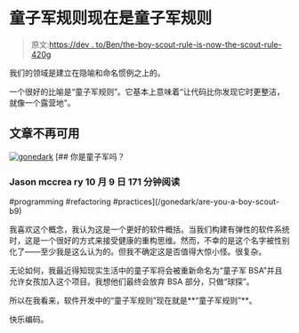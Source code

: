 # 童子军规则现在是童子军规则

> 原文:[https://dev . to/Ben/the-boy-scout-rule-is-now-the-scout-rule-420g](https://dev.to/ben/the-boy-scout-rule-is-now-the-scout-rule-420g)

我们的领域是建立在隐喻和命名惯例之上的。

一个很好的比喻是“童子军规则”。它基本上意味着“让代码比你发现它时更整洁，就像一个露营地”。

## 文章不再可用

[![gonedark](../Images/8ac292f3c39b3c830c7a02e5403fff5e.png)](/gonedark) [## 你是童子军吗？

### Jason mccrea ry 10 月 9 日 171 分钟阅读

#programming #refactoring #practices](/gonedark/are-you-a-boy-scout-b9)

我喜欢这个概念，我认为这是一个更好的软件概括。当我们构建有弹性的软件系统时，这是一个很好的方式来接受健康的重构思维。然而，不幸的是这个名字被性别化了——至少我是这么认为的。但我不确定这是否值得大惊小怪。很复杂。

无论如何，我最近得知现实生活中的童子军将会被重新命名为“童子军 BSA”并且允许女孩加入这个项目。我想他们最终会放弃 BSA 部分，只做“球探”。

所以在我看来，软件开发中的“童子军规则”现在就是**“童子军规则”**。

快乐编码。